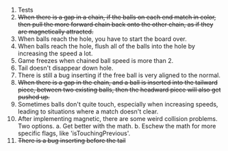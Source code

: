 1. Tests
2. ~~When there is a gap in a chain, if
   the balls on each end match in color, then pull the more
   forward chain back onto the other chain, as if they are
   magnetically attracted.~~
3. When balls reach the hole, you have to start the board over.
4. When balls reach the hole, flush all of the balls into the
   hole by increasing the speed a lot.
5. Game freezes when chained ball speed is more than 2.
6. Tail doesn't disappear down hole.
7.  There is still a bug inserting if the free ball is very aligned to the normal.
8.  ~~When there is a gap in the chain, and a ball is inserted into the tailward piece, between two existing balls, then the headward piece will also get pushed up.~~
9.  Sometimes balls don't quite touch, especially when increasing speeds, leading to situations where a match doesn't clear.
10. After implementing magnetic, there are some weird collision
    problems. Two options.
    a. Get better with the math.
    b. Eschew the math for more specific flags, like 'isTouchingPrevious'.
11. ~~There is a bug inserting before the tail~~
